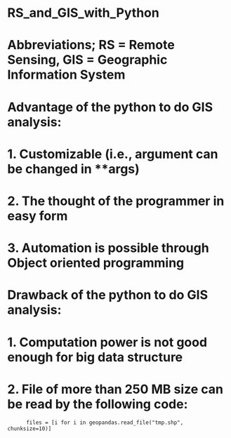 # RS_and_GIS_with_Python
# Abbreviations; RS = Remote Sensing, GIS = Geographic Information System
# Advantage of the python to do GIS analysis:
#      1. Customizable (i.e., argument can be changed in **args)
#      2. The thought of the programmer in easy form
#      3. Automation is possible through Object oriented programming

# Drawback of the python to do GIS analysis:
#      1. Computation power is not good enough for big data structure
#      2. File of more than 250 MB size can be read by the following code: 
          files = [i for i in geopandas.read_file("tmp.shp", chunksize=10)]
